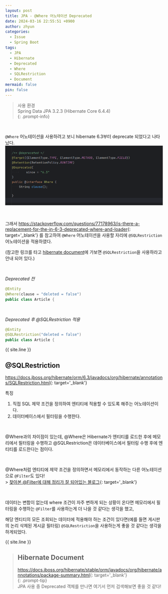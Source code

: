 ```yaml
---
layout: post
title: JPA - @Where 어노테이션 Deprecated
date: 2024-03-16 22:55:51 +0900
author: zhyun
categories:
  - Issue
  - Spring Boot
tags:
  - JPA
  - Hibernate
  - Deprecated
  - Where
  - SQLRestriction
  - Document
mermaid: false
pin: false
---
```


> 사용 환경   
> Spring Data JPA 3.2.3 (Hibernate Core 6.4.4)   
{: .prompt-info}  

<br>

`@Where` 어노테이션을 사용하려고 보니 hibernate 6.3부터 deprecate 되었다고 나타났다.  
![image](/assets/img/2024-03-16-Where-어노테이션-Deprecated/Pasted-image-20240316224843.png)

<br>

그래서 <https://stackoverflow.com/questions/77178963/is-there-a-replacement-for-the-in-6-3-deprecated-where-and-loader>{: target='\_blank'} 를 참고하여 `@Where` 어노테이션을 사용할 자리에 `@SQLRestriction` 어노테이션을 적용하였다.

(참고한 링크를 타고 [hibernate document](https://docs.jboss.org/hibernate/stable/orm/javadocs/org/hibernate/annotations/Where.html)에 가보면 `@SQLRestriction`을 사용하라고 안내 되어 있다.)

<br>

*Deprecated 전*
```java
@Entity
@Where(clause = "deleted = false")  
public class Article {
```

<br>

*Deprecated 후 @SQLRestriction 적용*
```java
@Entity
@SQLRestriction("deleted = false")  
public class Article {
```

{{ site.line }}
## @SQLRestriction

<https://docs.jboss.org/hibernate/orm/6.3/javadocs/org/hibernate/annotations/SQLRestriction.html>{: target='\_blank'}  

특징
1. 직접 SQL 제약 조건을 정의하여 엔티티에 적용할 수 있도록 해주는 어노테이션이다.  
2. 데이터베이스에서 필터링을 수행한다.    

<br>

@Where과의 차이점이 있는데, 
@Where은 Hibernate가 엔티티를 로드한 후에 메모리에서 필터링을 수행하고 @SQLRestriction은 데이터베이스에서 필터링 수행 후에 엔티티를 로드한다는 점이다.

<br>

@Where처럼 엔티티에 제약 조건을 정의하면서 메모리에서 동작하는 다른 어노테이션으로 `@Filter`도 있다!  
\> [찾아본 @Filter에 대해 정리가 잘 되어있는 블로그](https://bestasyusuf8.medium.com/hibernates-filter-annotation-e4810a82f1aa){: target='\_blank'}  

<br>

데이터는 변함이 없는데 where 조건이 자주 변하게 되는 상황이 온다면 메모리에서 필터링을 수행하는 `@Filter`를 사용하는게 더 나을 것 같다는 생각을 했고, 

해당 엔티티의 모든 조회되는 데이터에 적용해야 하는 조건이 있다면(예를 들면 게시판의 논리 삭제된 게시글 필터링) `@SQLRestriction`을 사용하는게 좋을 것 같다는 생각을 하게되었다.    

{{ site.line }}

> ## Hibernate Document
> <https://docs.jboss.org/hibernate/stable/orm/javadocs/org/hibernate/annotations/package-summary.html>{: target='_blank'}    
{: .prompt-tip}  
JPA 사용 중 Deprecated 객체를 만나면 여기서 먼저 검색해보면 좋을 것 같다!  


